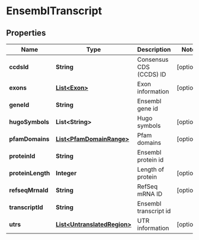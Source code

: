 # EnsemblTranscript

## Properties
Name | Type | Description | Notes
------------ | ------------- | ------------- | -------------
**ccdsId** | **String** | Consensus CDS (CCDS) ID |  [optional]
**exons** | [**List&lt;Exon&gt;**](Exon.md) | Exon information |  [optional]
**geneId** | **String** | Ensembl gene id | 
**hugoSymbols** | **List&lt;String&gt;** | Hugo symbols |  [optional]
**pfamDomains** | [**List&lt;PfamDomainRange&gt;**](PfamDomainRange.md) | Pfam domains |  [optional]
**proteinId** | **String** | Ensembl protein id | 
**proteinLength** | **Integer** | Length of protein |  [optional]
**refseqMrnaId** | **String** | RefSeq mRNA ID |  [optional]
**transcriptId** | **String** | Ensembl transcript id | 
**utrs** | [**List&lt;UntranslatedRegion&gt;**](UntranslatedRegion.md) | UTR information |  [optional]
